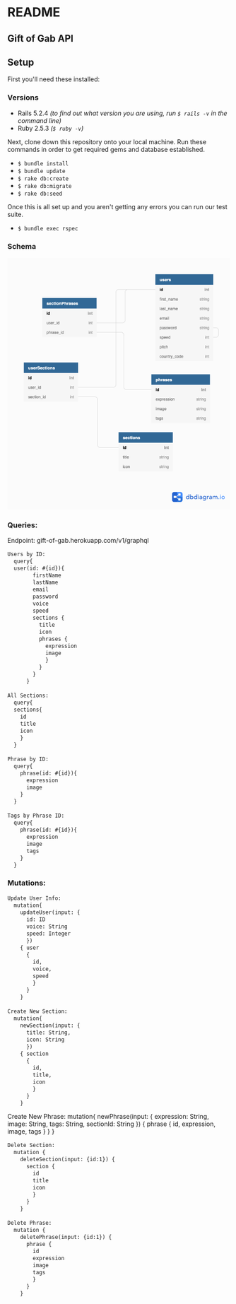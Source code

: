# README

## Gift of Gab API




## Setup
First you'll need these installed:

### Versions
- Rails 5.2.4
_(to find out what version you are using, run `$ rails -v` in the command line)_
- Ruby 2.5.3
_(`$ ruby -v`)_

Next, clone down this repository onto your local machine.
Run these commands in order to get required gems and database established.
- `$ bundle install`
- `$ bundle update`
- `$ rake db:create`
- `$ rake db:migrate`
- `$ rake db:seed`

Once this is all set up and you aren't getting any errors you can run our test suite.

- `$ bundle exec rspec`

### Schema

![Schema](/public/gift_of_gab_schema.png)

### Queries:

  Endpoint: gift-of-gab.herokuapp.com/v1/graphql

    Users by ID:  
      query{
      user(id: #{id}){
            firstName
            lastName
            email
            password
            voice
            speed
            sections {
              title
              icon
              phrases {
                expression
                image
                }
              }
            }
          }

    All Sections:  
      query{
      sections{
        id
        title
        icon
        }
      }

    Phrase by ID:
      query{
        phrase(id: #{id}){
          expression
          image
        }
      }

    Tags by Phrase ID:
      query{
        phrase(id: #{id}){
          expression
          image
          tags
        }
      }

   ### Mutations:

    Update User Info:
      mutation{
        updateUser(input: {
          id: ID
          voice: String
          speed: Integer
          })
        { user
          {
            id,
            voice,
            speed
            }
          }
        }

    Create New Section:
      mutation{
        newSection(input: {
          title: String,
          icon: String
          })
        { section
          {
            id,
            title,
            icon
            }
          }
        }

  Create New Phrase:
    mutation{
      newPhrase(input: {
        expression: String,
        image: String,
        tags: String,
        sectionId: String
        })
      { phrase
        {
          id,
          expression,
          image,
          tags
          }
        }
      }

    Delete Section:
      mutation {
        deleteSection(input: {id:1}) {
          section {
            id
            title
            icon
            }
          }
        }

    Delete Phrase:
      mutation {
        deletePhrase(input: {id:1}) {
          phrase {
            id
            expression
            image
            tags
            }
          }
        }
